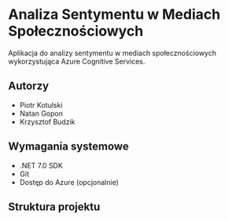 # Analiza Sentymentu w Mediach Społecznościowych

Aplikacja do analizy sentymentu w mediach społecznościowych wykorzystująca Azure Cognitive Services.

## Autorzy
- Piotr Kotulski
- Natan Gopon
- Krzysztof Budzik

## Wymagania systemowe

- .NET 7.0 SDK
- Git
- Dostęp do Azure (opcjonalnie)

## Struktura projektu 